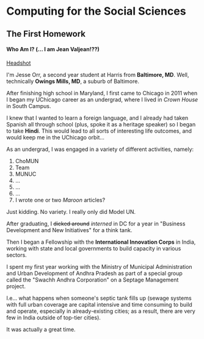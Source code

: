 # Computing for the Social Sciences
## The First Homework

#### Who Am I? (... I am Jean Valjean!??)

[Headshot](C:/Users/Jesse/Pictures/Headshots/Dhruv_Headshot.jpeg)

I'm Jesse Orr, a second year student at Harris from **Baltimore, MD**.  Well, technically **Owings Mills, MD**, a suburb of Baltimore.

After finishing high school in Maryland, I first came to Chicago in 2011 when I began my UChicago career as an undergrad, where I lived in *Crown House* in South Campus.

I knew that I wanted to learn a foreign language, and I already had taken Spanish all through school (plus, spoke it as a heritage speaker) so I began to take **Hindi**.  This would lead to all sorts of interesting life outcomes, and would keep me in the UChicago orbit...

As an undergrad, I was engaged in a variety of different activities, namely:

1. ChoMUN
2. Team
3. MUNUC
4. ...
5. ...
6. ...
7. I wrote one or two *Maroon* articles?

Just kidding. No variety.  I really only did Model UN.

After graduating, I ~~dicked around~~ *interned* in DC for a year in "Business Development and New Initiatives" for a think tank.

Then I began a Fellowship with the **International Innovation Corps** in India, working with state and local governments to build capacity in various sectors.

I spent my first year working with the Ministry of Municipal Administration and Urban Development of Andhra Pradesh as part of a special group called the "Swachh Andhra Corporation" on a Septage Management project.

I.e... what happens when someone's septic tank fills up (sewage systems with full urban coverage are capital intensive and time consuming to build and operate, especially in already-existing cities; as a result, there are very few in India outside of top-tier cities).

It was actually a great time.